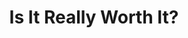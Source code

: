 ---
title: Is It Really Worth It?
emoji: ❓
colorFrom: purple
colorTo: purple
sdk: gradio
sdk_version: 4.15.0
app_file: app.py
pinned: false
---